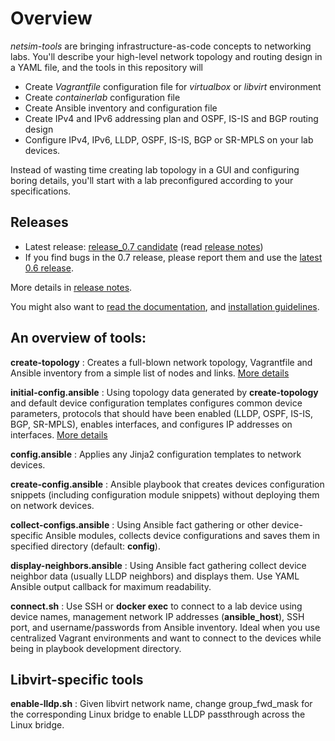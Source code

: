 <!--
# Development Notes

This is development branch for what might become release 0.7 or release 0.6.4 (depending on how many changes we'll accumulate in this release).

Changes from release 0.6.3 ([more details](https://netsim-tools.readthedocs.io/en/dev_0.7/release/0.6x.html)):

* Static typing in Python code and **mypy** tests
* **bgp.advertise_loopback** parameter to disable loopback prefix advertisements
* **bgp.originate** node parameter to originate additional prefixes
* **ospf.reference_bandwidth** global/node parameter to set the OSPF reference bandwidth
-->

# Overview

*netsim-tools* are bringing infrastructure-as-code concepts to networking labs. You'll describe your high-level network topology and routing design in a YAML file, and the tools in this repository will

* Create *Vagrantfile* configuration file for *virtualbox* or *libvirt* environment
* Create *containerlab* configuration file
* Create Ansible inventory and configuration file
* Create IPv4 and IPv6 addressing plan and OSPF, IS-IS and BGP routing design
* Configure IPv4, IPv6, LLDP, OSPF, IS-IS, BGP or SR-MPLS on your lab devices.

Instead of wasting time creating lab topology in a GUI and configuring boring details, you'll start with a lab preconfigured according to your specifications.

## Releases

* Latest release: [release_0.7 candidate](https://github.com/ipspace/netsim-tools/tree/dev_0.7) (read [release notes](https://netsim-tools.readthedocs.io/en/dev_0.7/release/0.7.html))
* If you find bugs in the 0.7 release, please report them and use the [latest 0.6 release](https://github.com/ipspace/netsim-tools/releases/tag/release_0.6.3).

More details in [release notes](https://netsim-tools.readthedocs.io/en/latest/release.html).

You might also want to [read the documentation](https://netsim-tools.readthedocs.io/en/dev_0.7/), and [installation guidelines](https://netsim-tools.readthedocs.io/en/dev_0.7/install.html).

## An overview of tools:

**create-topology**
: Creates a full-blown network topology, Vagrantfile and Ansible inventory from a simple list of nodes and links. [More details](https://netsim-tools.readthedocs.io/en/latest/create-topology.html)

**initial-config.ansible**
: Using topology data generated by **create-topology** and default device configuration templates configures common device parameters, protocols that should have been enabled (LLDP, OSPF, IS-IS, BGP, SR-MPLS), enables interfaces, and configures IP addresses on interfaces. [More details](https://netsim-tools.readthedocs.io/en/latest/configs.html)

**config.ansible**
: Applies any Jinja2 configuration templates to network devices.

**create-config.ansible**
: Ansible playbook that creates devices configuration snippets (including configuration module snippets) without deploying them on network devices.

**collect-configs.ansible**
: Using Ansible fact gathering or other device-specific Ansible modules, collects device configurations and saves them in specified directory (default: **config**).

**display-neighbors.ansible**
: Using Ansible fact gathering collect device neighbor data (usually LLDP neighbors) and displays them. Use YAML Ansible output callback for maximum readability.

**connect.sh**
: Use SSH or **docker exec** to connect to a lab device using device names, management network IP addresses (**ansible_host**), SSH port, and username/passwords from Ansible inventory. Ideal when you use centralized Vagrant environments and want to connect to the devices while being in playbook development directory.

## Libvirt-specific tools

**enable-lldp.sh**
: Given libvirt network name, change group_fwd_mask for the corresponding Linux bridge to enable LLDP passthrough across the Linux bridge.
